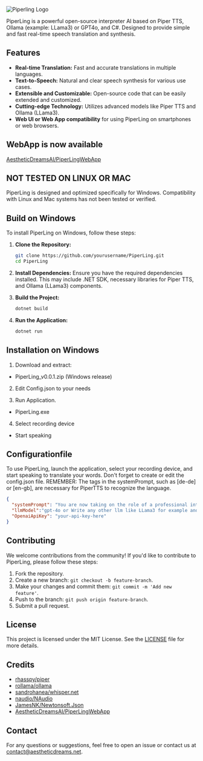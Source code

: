 ![Piperling Logo](https://aestheticdreams.ai/images/piperling_logo.png)

PiperLing is a powerful open-source interpreter AI based on Piper TTS, Ollama (example: LLama3) or GPT4o, and C#. Designed to provide simple and fast real-time speech translation and synthesis.

## Features

- **Real-time Translation:** Fast and accurate translations in multiple languages.
- **Text-to-Speech:** Natural and clear speech synthesis for various use cases.
- **Extensible and Customizable:** Open-source code that can be easily extended and customized.
- **Cutting-edge Technology:** Utilizes advanced models like Piper TTS and Ollama (LLama3).
- **Web UI or Web App compatibility** for using PiperLing on smartphones or web browsers.
## WebApp is now available
[AestheticDreamsAI/PiperLingWebApp](https://github.com/AestheticDreamsAI/PiperLingWebApp)

## NOT TESTED ON LINUX OR MAC 
PiperLing is designed and optimized specifically for Windows. Compatibility with Linux and Mac systems has not been tested or verified.

## Build on Windows

To install PiperLing on Windows, follow these steps:

1. **Clone the Repository:**
   ```bash
   git clone https://github.com/yourusername/PiperLing.git
   cd PiperLing
   ```

2. **Install Dependencies:**
   Ensure you have the required dependencies installed. This may include .NET SDK, necessary libraries for Piper TTS, and Ollama (LLama3) components.

3. **Build the Project:**
   ```bash
   dotnet build
   ```

4. **Run the Application:**
   ```bash
   dotnet run
   ```

## Installation on Windows

1. Download and extract:
 - PiperLing_v0.0.1.zip (Windows release)

2. Edit Config.json to your needs

3. Run Application.
- PiperLing.exe

4. Select recording device 
- Start speaking


## Configurationfile


To use PiperLing, launch the application, select your recording device, and start speaking to translate your words. Don't forget to create or edit the config.json file. REMEMBER: The tags in the systemPrompt, such as [de-de] or [en-gb], are necessary for PiperTTS to recognize the language.
```json
{
  "systemPrompt": "You are now taking on the role of a professional interpreter. Please translate everything we discuss, tagging the recognized language of the translation at the beginning with tags like [de-de] for German or [en-gb] for English. Only output the translation. I am currently with friends and would like to communicate with them in English. However, my English isn't very good, so you need to translate their English sentences into German.\n\nFor example:\n[de-de] Wie geht es dir?\n[en-gb] I'm fine, how about you?", 
  "llmModel":"gpt-4o or Write any other llm like LLama3 for example and local Ollama endpoint will be used", 
  "OpenaiApiKey": "your-api-key-here"
}
```
## Contributing

We welcome contributions from the community! If you'd like to contribute to PiperLing, please follow these steps:

1. Fork the repository.
2. Create a new branch: `git checkout -b feature-branch`.
3. Make your changes and commit them: `git commit -m 'Add new feature'`.
4. Push to the branch: `git push origin feature-branch`.
5. Submit a pull request.

## License

This project is licensed under the MIT License. See the [LICENSE](LICENSE) file for more details.

## Credits
- [rhasspy/piper](https://github.com/rhasspy/piper)
- [rollama/ollama](https://github.com/ollama/ollama)
- [sandrohanea/whisper.net](https://github.com/sandrohanea/whisper.net)
- [naudio/NAudio](https://github.com/naudio/NAudio)
- [JamesNK/Newtonsoft.Json](https://github.com/JamesNK/Newtonsoft.Json)
- [AestheticDreamsAI/PiperLingWebApp](https://github.com/AestheticDreamsAI/PiperLingWebApp)

## Contact

For any questions or suggestions, feel free to open an issue or contact us at [contact@aestheticdreams.net](mailto:contact@aestheticdreams.net).
